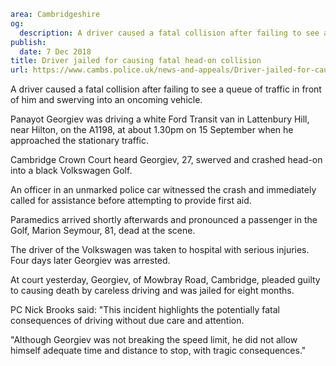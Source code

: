 ```yaml
area: Cambridgeshire
og:
  description: A driver caused a fatal collision after failing to see a queue of traffic in front of him and swerving into an oncoming vehicle.
publish:
  date: 7 Dec 2018
title: Driver jailed for causing fatal head-on collision
url: https://www.cambs.police.uk/news-and-appeals/Driver-jailed-for-causing-fatal-head-on-collision
```

A driver caused a fatal collision after failing to see a queue of traffic in front of him and swerving into an oncoming vehicle.

Panayot Georgiev was driving a white Ford Transit van in Lattenbury Hill, near Hilton, on the A1198, at about 1.30pm on 15 September when he approached the stationary traffic.

Cambridge Crown Court heard Georgiev, 27, swerved and crashed head-on into a black Volkswagen Golf.

An officer in an unmarked police car witnessed the crash and immediately called for assistance before attempting to provide first aid.

Paramedics arrived shortly afterwards and pronounced a passenger in the Golf, Marion Seymour, 81, dead at the scene.

The driver of the Volkswagen was taken to hospital with serious injuries. Four days later Georgiev was arrested.

At court yesterday, Georgiev, of Mowbray Road, Cambridge, pleaded guilty to causing death by careless driving and was jailed for eight months.

PC Nick Brooks said: "This incident highlights the potentially fatal consequences of driving without due care and attention.

"Although Georgiev was not breaking the speed limit, he did not allow himself adequate time and distance to stop, with tragic consequences."
